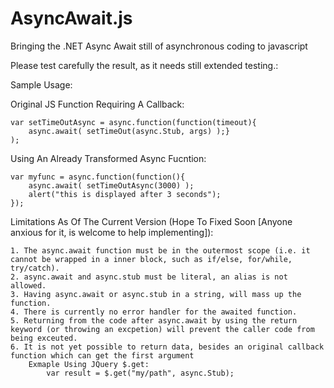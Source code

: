 AsyncAwait.js
=============

Bringing the .NET Async Await still of asynchronous coding to javascript

Please test carefully the result, as it needs still extended testing.:

Sample Usage:

Original JS Function Requiring A Callback:

	var setTimeOutAsync = async.function(function(timeout){
	 	async.await( setTimeOut(async.Stub, args) );}
	);

Using An Already Transformed Async Fucntion:

	var myfunc = async.function(function(){
  		async.await( setTimeOutAsync(3000) );
  		alert("this is displayed after 3 seconds");
	});
	
Limitations As Of The Current Version (Hope To Fixed Soon [Anyone anxious for it, is welcome to help implementing]):
   
 	1. The async.await function must be in the outermost scope (i.e. it cannot be wrapped in a inner block, such as if/else, for/while, try/catch).
 	2. async.await and async.stub must be literal, an alias is not allowed.
 	3. Having async.await or async.stub in a string, will mass up the function.
 	4. There is currently no error handler for the awaited function.
 	5. Returning from the code after async.await by using the return keyword (or throwing an excpetion) will prevent the caller code from being exceuted.
 	6. It is not yet possible to return data, besides an original callback function which can get the first argument
 		Exmaple Using JQuery $.get:
 			var result = $.get("my/path", async.Stub);
 
 	
 
